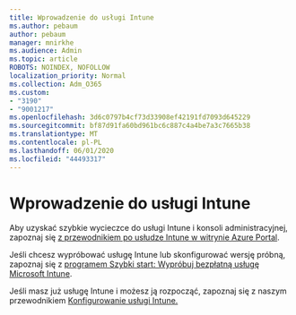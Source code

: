 ```yaml
---
title: Wprowadzenie do usługi Intune
ms.author: pebaum
author: pebaum
manager: mnirkhe
ms.audience: Admin
ms.topic: article
ROBOTS: NOINDEX, NOFOLLOW
localization_priority: Normal
ms.collection: Adm_O365
ms.custom:
- "3190"
- "9001217"
ms.openlocfilehash: 3d6c0797b4cf73d33908ef42191fd7093d645229
ms.sourcegitcommit: bf87d91fa60bd961bc6c887c4a4be7a3c7665b38
ms.translationtype: MT
ms.contentlocale: pl-PL
ms.lasthandoff: 06/01/2020
ms.locfileid: "44493317"
---
```

# <a name="getting-started-with-intune"></a>Wprowadzenie do usługi Intune

Aby uzyskać szybkie wycieczce do usługi Intune i konsoli administracyjnej, zapoznaj się [z przewodnikiem po usłudze Intune w witrynie Azure Portal](https://docs.microsoft.com/intune/fundamentals/tutorial-walkthrough-intune-portal).

Jeśli chcesz wypróbować usługę Intune lub skonfigurować wersję próbną, zapoznaj się z [programem Szybki start: Wypróbuj bezpłatną usługę Microsoft Intune](https://docs.microsoft.com/intune/fundamentals/free-trial-sign-up).

Jeśli masz już usługę Intune i możesz ją rozpocząć, zapoznaj się z naszym przewodnikiem [Konfigurowanie usługi Intune.](https://docs.microsoft.com/intune/fundamentals/setup-steps) 